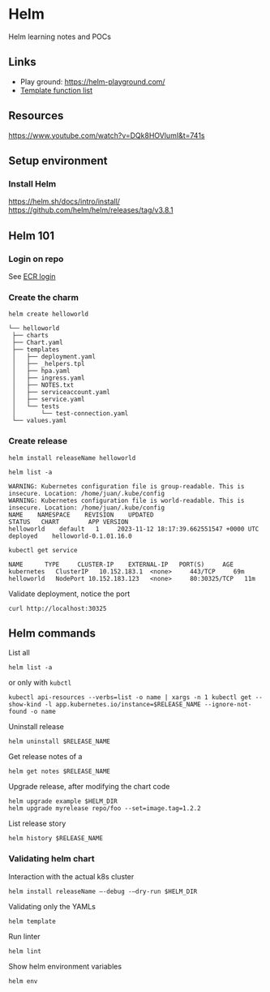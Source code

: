 # Helm

Helm learning notes and POCs

## Links

* Play ground: https://helm-playground.com/
* [Template function list](https://helm.sh/docs/chart_template_guide/function_list/)

## Resources

https://www.youtube.com/watch?v=DQk8HOVlumI&t=741s

## Setup environment

### Install Helm

https://helm.sh/docs/intro/install/
https://github.com/helm/helm/releases/tag/v3.8.1

## Helm 101
### Login on repo
See [ECR login](../aws/ecr.md)
### Create the charm

```shell
helm create helloworld
```

```shell
└── helloworld
 ├── charts
 ├── Chart.yaml
 ├── templates
 │   ├── deployment.yaml
 │   ├── _helpers.tpl
 │   ├── hpa.yaml
 │   ├── ingress.yaml
 │   ├── NOTES.txt
 │   ├── serviceaccount.yaml
 │   ├── service.yaml
 │   └── tests
 │       └── test-connection.yaml
 └── values.yaml
```

### Create release

```shell
helm install releaseName helloworld
```

```shell
helm list -a
```

```shell
WARNING: Kubernetes configuration file is group-readable. This is insecure. Location: /home/juan/.kube/config
WARNING: Kubernetes configuration file is world-readable. This is insecure. Location: /home/juan/.kube/config
NAME    NAMESPACE    REVISION    UPDATED                              STATUS   CHART        APP VERSION
helloworld    default   1     2023-11-12 18:17:39.662551547 +0000 UTC    deployed    helloworld-0.1.01.16.0
```

```shell
kubectl get service
```

```shell
NAME      TYPE     CLUSTER-IP    EXTERNAL-IP   PORT(S)     AGE
kubernetes   ClusterIP   10.152.183.1  <none>     443/TCP     69m
helloworld   NodePort 10.152.183.123   <none>     80:30325/TCP   11m
```

Validate deployment, notice the port

```shell
curl http://localhost:30325
```

## Helm commands

List all

```shell
helm list -a
```

or only with `kubctl`

```shell
kubectl api-resources --verbs=list -o name | xargs -n 1 kubectl get --show-kind -l app.kubernetes.io/instance=$RELEASE_NAME --ignore-not-found -o name
```

Uninstall release

```shell
helm uninstall $RELEASE_NAME
```

Get release notes of a

```shell
helm get notes $RELEASE_NAME
```

Upgrade release, after modifying the chart code

```shell
helm upgrade example $HELM_DIR
helm upgrade myrelease repo/foo --set=image.tag=1.2.2
```

List release story

```shell
helm history $RELEASE_NAME
```

### Validating helm chart

Interaction with the actual k8s cluster

```shell
helm install releaseName –-debug -–dry-run $HELM_DIR
```

Validating only the YAMLs

```shell
helm template
```

Run linter

```shell
helm lint
```

Show helm environment variables

```shell
helm env
```
